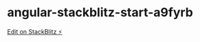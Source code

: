 # angular-stackblitz-start-a9fyrb

[Edit on StackBlitz ⚡️](https://stackblitz.com/edit/angular-stackblitz-start-a9fyrb)